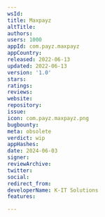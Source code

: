```yaml
---
wsId: 
title: Maxpayz
altTitle: 
authors: 
users: 1000
appId: com.payz.maxpayz
appCountry: 
released: 2022-06-13
updated: 2022-06-13
version: '1.0'
stars: 
ratings: 
reviews: 
website: 
repository: 
issue: 
icon: com.payz.maxpayz.png
bugbounty: 
meta: obsolete
verdict: wip
appHashes: 
date: 2024-06-03
signer: 
reviewArchive: 
twitter: 
social: 
redirect_from: 
developerName: K-IT Solutions
features: 

---
```


